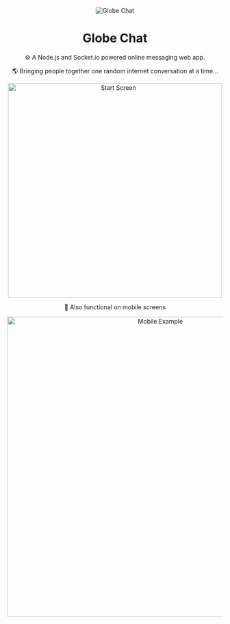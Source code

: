 
<p align="center">
  <img alt="Globe Chat" src="https://res.cloudinary.com/dlskdxln3/image/upload/v1667230804/globechat/earthgifbackground_wit2vu.gif" />
</p>

<h1 align="center">Globe Chat</h1>

<p align="center">⚙️ A Node.js and Socket.io powered online messaging web app.</p>

<p align="center">🌎 Bringing people together one random internet conversation at a time...</p>

<p align="center">
<img alt="Start Screen" height="500" src="https://res.cloudinary.com/dlskdxln3/image/upload/v1667244971/globechat/Screenshot_2022-10-31_at_19.33.05_caubd3.png" />
</p>


<p align="center">📱 Also functional on mobile screens</p>

<p align="center">
<img alt="Mobile Example" height="700" src="https://res.cloudinary.com/dlskdxln3/image/upload/v1667244971/globechat/Screenshot_2022-10-31_at_19.35.47_ulf4sz.png" />
</p>

